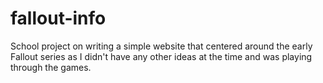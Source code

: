 # fallout-info
 School project on writing a simple website that centered around the early Fallout series as I didn't have any other ideas at the time and was playing through the games.